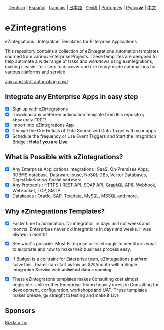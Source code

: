 <p align="center">
  <!-- Keep these links. Translations will automatically update with the README. -->
  <a href="https://github.com/bizdata2020/eZintegrations?lang=de">Deutsch</a> | 
  <a href="https://github.com/bizdata2020/eZintegrations?lang=es">Español</a> | 
  <a href="https://github.com/bizdata2020/eZintegrations?lang=fr">français</a> | 
  <a href="https://github.com/bizdata2020/eZintegrations?lang=ja">日本語</a> | 
  <a href="https://github.com/bizdata2020/eZintegrations?lang=ko">한국어</a> | 
  <a href="https://github.com/bizdata2020/eZintegrations?lang=pt">Português</a> | 
  <a href="https://github.com/bizdata2020/eZintegrations?lang=ru">Русский</a> | 
  <a href="https://github.com/bizdata2020/eZintegrations?lang=zh">中文</a>
</p>

# eZintegrations
eZintegrations : Integration Templates for Enterprise Applications

This repository contains a collection of eZintegrations automation templates sourced from various Enterprise Projects. These templates are designed to help automate a wide range of tasks and workflows using eZintegrations, making it easier for users to discover and use ready-made automations for various platforms and service

[Join and start automating now!](https://system-na14-west.bizdata360.com/#/start-free-trial)

## Integrate any Enterprise Apps in easy step
- [X] Sign up with [eZintegrations](https://system-na14-west.bizdata360.com/#/start-free-trial)
- [X] Download any preferred automation template from this repository absolutely FREE!
- [X] Import into eZintegrations App
- [X] Change the Credentials of Data Source and Data Target with your apps
- [X] Schedule the frequency or Use Event Triggers and Start the Integration Bridge : **Hola ! you are Live**

## What is Possible with eZintegrations?

- [X] Any Enterprise Applications Integrations : SaaS, On-Premises Apps, RDBMS database, Datawarehouse, NoSQL DBs, Vector Databases, Digital Marketing, Social and more
- [X] Any Protocols : HTTPS ( REST API, SOAP API, GraphQL API), Webhook, Websocket, TCP, SMTP
- [X] Databases : Oracle, SAP, Teradata, MySQL, MSSQL and more...

## Why eZintegrations Templates?

- [X] Faster time to automation. Do integration in days and not weeks and months. Enterprises never did integrations in days and weeks. It was always in months
- [X] See what's possible. Most Enterprise users struggle to identify as what to automate and how to make their business process easy.
- [X] If Budget is a contraint for Enterprise team, eZintegrations platform solve this. Teams can start as low as $20/month with a Single Integration Service with unlimited data streaming
- [X] These eZintegrations templates makes Consulting cost almost negligible. Unlike other Enterprise Teams heavily invest in Consulting for development, configuration, workshops and UAT. These templates makes breeze, go straight to testing and make it Live


## Sponsors
[Bizdata Inc](https://www.bizdata360.com/)
